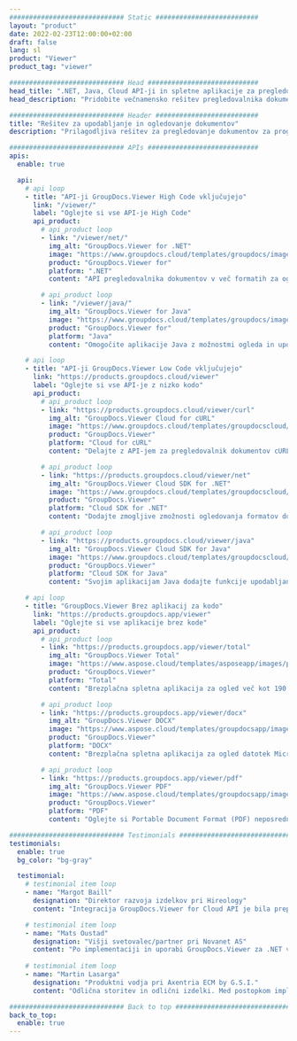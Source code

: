 ```yaml
---
############################# Static ##########################
layout: "product"
date: 2022-02-23T12:00:00+02:00
draft: false
lang: sl
product: "Viewer"
product_tag: "viewer"

############################# Head ############################
head_title: ".NET, Java, Cloud API-ji in spletne aplikacije za pregledovanje dokumentov GroupDocs"
head_description: "Pridobite večnamensko rešitev pregledovalnika dokumentov za aplikacije .NET, Java in Cloud. Oglejte si pogoste formate dokumentov v spletu s preprosto funkcijo povleci in spusti."

############################# Header ##########################
title: "Rešitev za upodabljanje in ogledovanje dokumentov"
description: "Prilagodljiva rešitev za pregledovanje dokumentov za programerje in profesionalce za upodabljanje in prikaz široko uporabljenih formatov datotek kjer koli."

############################# APIs ############################
apis:
  enable: true

  api:
    # api loop
    - title: "API-ji GroupDocs.Viewer High Code vključujejo"
      link: "/viewer/"
      label: "Oglejte si vse API-je High Code"
      api_product:
        # api_product loop
        - link: "/viewer/net/"
          img_alt: "GroupDocs.Viewer for .NET"
          image: "https://www.groupdocs.cloud/templates/groupdocs/images/product-logos/groupdocs-viewer-net.png"
          product: "GroupDocs.Viewer for"
          platform: ".NET"
          content: "API pregledovalnika dokumentov v več formatih za ogrodja .NET in Mono za upodabljanje 190+ priljubljenih formatov datotek v vaših aplikacijah."

        # api_product loop
        - link: "/viewer/java/"
          img_alt: "GroupDocs.Viewer for Java"
          image: "https://www.groupdocs.cloud/templates/groupdocs/images/product-logos/groupdocs-viewer-java.png"
          product: "GroupDocs.Viewer for"
          platform: "Java"
          content: "Omogočite aplikacije Java z možnostmi ogleda in upodabljanja dokumentov za prikaz širokega nabora dokumentov, slik in diagramov."

    # api loop
    - title: "API-ji GroupDocs.Viewer Low Code vključujejo"
      link: "https://products.groupdocs.cloud/viewer"
      label: "Oglejte si vse API-je z nizko kodo"
      api_product:
        # api_product loop
        - link: "https://products.groupdocs.cloud/viewer/curl"
          img_alt: "GroupDocs.Viewer Cloud for cURL"
          image: "https://www.groupdocs.cloud/templates/groupdocscloud/images/sdk/272x272/groupdocs_viewer-for-curl.png"
          product: "GroupDocs.Viewer"
          platform: "Cloud for cURL"
          content: "Delajte z API-jem za pregledovalnik dokumentov cURL RESTful za hitro upodabljanje in prikaz Microsoft Office, PDF in drugih pogostih formatov datotek v vaših aplikacijah."

        # api_product loop
        - link: "https://products.groupdocs.cloud/viewer/net"
          img_alt: "GroupDocs.Viewer Cloud SDK for .NET"
          image: "https://www.groupdocs.cloud/templates/groupdocscloud/images/sdk/272x272/groupdocs_viewer-for-net.png"
          product: "GroupDocs.Viewer"
          platform: "Cloud SDK for .NET"
          content: "Dodajte zmogljive zmožnosti ogledovanja formatov dokumentov v aplikacijah .NET z uporabo Cloud SDK za .NET. Oglejte si dokumente v HTML, PDF ali kot sliko."

        # api_product loop
        - link: "https://products.groupdocs.cloud/viewer/java"
          img_alt: "GroupDocs.Viewer Cloud SDK for Java"
          image: "https://www.groupdocs.cloud/templates/groupdocscloud/images/sdk/272x272/groupdocs_viewer-for-java.png"
          product: "GroupDocs.Viewer"
          platform: "Cloud SDK for Java"
          content: "Svojim aplikacijam Java dodajte funkcije upodabljanja dokumentov visoke ločljivosti s posebej zasnovanim SDK-jem pregledovalnika dokumentov za Javo."

    # api loop
    - title: "GroupDocs.Viewer Brez aplikacij za kodo" 
      link: "https://products.groupdocs.app/viewer"
      label: "Oglejte si vse aplikacije brez kode"
      api_product:
        # api_product loop
        - link: "https://products.groupdocs.app/viewer/total"
          img_alt: "GroupDocs.Viewer Total"
          image: "https://www.aspose.cloud/templates/asposeapp/images/products/logo/aspose_viewer-app.png"
          product: "GroupDocs.Viewer"
          platform: "Total"
          content: "Brezplačna spletna aplikacija za ogled več kot 190 formatov datotek iz katerega koli brskalnika po vaši izbiri."

        # api_product loop
        - link: "https://products.groupdocs.app/viewer/docx"
          img_alt: "GroupDocs.Viewer DOCX"
          image: "https://www.aspose.cloud/templates/groupdocsapp/images/products/logo/groupdocs_words-app.png"
          product: "GroupDocs.Viewer"
          platform: "DOCX"
          content: "Brezplačna spletna aplikacija za ogled datotek Microsoft Word v spletu iz katere koli naprave."

        # api_product loop
        - link: "https://products.groupdocs.app/viewer/pdf"
          img_alt: "GroupDocs.Viewer PDF"
          image: "https://www.aspose.cloud/templates/groupdocsapp/images/products/logo/groupdocs_pdf-app.png"
          product: "GroupDocs.Viewer"
          platform: "PDF"
          content: "Oglejte si Portable Document Format (PDF) neposredno iz vašega spletnega brskalnika."

############################# Testimonials ###############################
testimonials:
  enable: true
  bg_color: "bg-gray"

  testimonial:
    # testimonial item loop
    - name: "Margot Baill"
      designation: "Direktor razvoja izdelkov pri Hireology"
      content: "Integracija GroupDocs.Viewer for Cloud API je bila preprosta z njihovim fantastičnim Ruby SDK. Tam zunaj ni tako veliko podjetij, ki bi bila pripravljena sodelovati z nami pri tem, kar želimo. To je odlično partnerstvo."

    # testimonial item loop
    - name: "Mats Oustad"
      designation: "Višji svetovalec/partner pri Novanet AS"
      content: "Po implementaciji in uporabi GroupDocs.Viewer za .NET v projektu je videti, da deluje zelo dobro. Testiral sem z veliko dokumenti in zaenkrat je vse dobro. Vse, kar sem dodal vanj, se lepo upodablja in izgleda tako dobro, kot bi bilo v pregledovalniku PDF ali MS Word."
              
    # testimonial item loop
    - name: "Martin Lasarga"
      designation: "Produktni vodja pri Axentria ECM by G.S.I."
      content: "Odlična storitev in odlični izdelki. Med postopkom implementacije GroupDocs.Viewer za .NET so bili izjemno koristni in odzivni, zato jih ne morem dovolj toplo priporočiti."

############################# Back to top ###############################
back_to_top:
  enable: true
---
```


